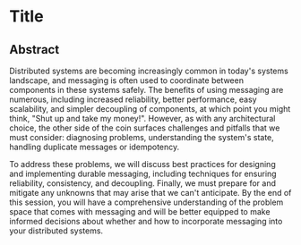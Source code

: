 # Title

## Abstract

Distributed systems are becoming increasingly common in today's systems landscape, and messaging is often used to coordinate between components in these systems safely. The benefits of using messaging are numerous, including increased reliability, better performance, easy scalability, and simpler decoupling of components, at which point you might think, "Shut up and take my money!". However, as with any architectural choice, the other side of the coin surfaces challenges and pitfalls that we must consider: diagnosing problems, understanding the system's state, handling duplicate messages or idempotency.

To address these problems, we will discuss best practices for designing and implementing durable messaging, including techniques for ensuring reliability, consistency, and decoupling. Finally, we must prepare for and mitigate any unknowns that may arise that we can't anticipate. By the end of this session, you will have a comprehensive understanding of the problem space that comes with messaging and will be better equipped to make informed decisions about whether and how to incorporate messaging into your distributed systems.
